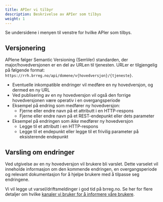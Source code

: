 ```yaml
---
title: APIer vi tilbyr
description: Beskrivelse av APIer som tilbys
weight: 1
---
```


Se undersidene i menyen til venstre for hvilke APIer som tilbys.

## Versjonering

APIene følger Semantic Versioning (SemVer) standarden, der major/hovedversjonen er en del av URLen til tjenesten.
URLer er tilgjengelig på følgende format: `https://rrh.brreg.no/api/domene/v{hovedversjon}/{tjeneste}`.

* Eventuelle inkompatible endringer vil medføre en ny hovedversjon, og dermed en ny URL
* Ved publisering av en ny hovedversjon vil også den forrige hovedversjonen være operativ i en overgangsperiode
* Eksempel på endring som medfører ny hovedversjon:
    * Fjerne eller endre navn på et attributt i en HTTP-respons
    * Fjerne eller endre navn på et REST-endepunkt eller dets parameter
* Eksempel på endringen som _ikke_ medfører ny hovedversjon
    * Legge til et attributt i en HTTP-respons
    * Legge til et endepunkt eller legge til et frivilig parameter på eksisterende endepunkt

## Varsling om endringer

Ved utgivelse av en ny hovedversjon vil brukere bli varslet. Dette varselet vil inneholde informasjon om den
kommende endringen, en overgangsperiode og relevant dokumentasjon for å hjelpe brukere med å tilpasse seg endringene.

Vi vil legge ut varsel/driftsmeldinger i god tid på brreg.no.
Se her for flere detaljer om hvilke [kanaler vi bruker for å informere våre brukere](../nyheter-og-driftsmeldinger).
